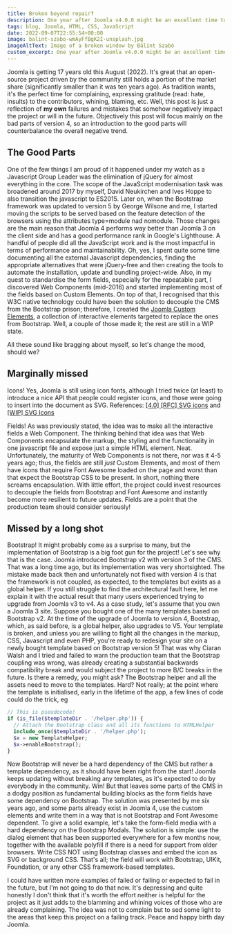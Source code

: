 ```yaml
---
title: Broken beyond repair‽
description: One year after Joomla v4.0.0 might be an excellent time to write honest opinions about that release. Mainly on the bad things.
tags: blog, Joomla, HTML, CSS, JavaScript
date: 2022-09-07T22:55:54+00:00
image: balint-szabo-wmAyFfBgK2I-unsplash.jpg
imageAltText: Image of a broken window by Bálint Szabó
custom_excerpt: One year after Joomla v4.0.0 might be an excellent time to write honest opinions about that release. Mainly on the bad things.
---
```


Joomla is getting 17 years old this August (2022). It's great that an open-source project driven by the community still holds a portion of the market share (significantly smaller than it was ten years ago). As tradition wants, it's the perfect time for complaining, expressing gratitude (read: hate, insults) to the contributors, whining, blaming, etc. Well, this post is just a reflection of **my own** failures and mistakes that somehow negatively impact the project or will in the future. Objectively this post will focus mainly on the bad parts of version 4, so an introduction to the good parts will counterbalance the overall negative trend.

## The Good Parts

One of the few things I am proud of it happened under my watch as a Javascript Group Leader was the elimination of jQuery for almost everything in the core. The scope of the JavaScript modernisation task was broadened around 2017 by myself, David Neukirchen and Ives Hoppe to also transition the javascript to ES2015. Later on, when the Bootstrap framework was updated to version 5 by George Wilsone and me, I started moving the scripts to be served based on the feature detection of the browsers using the attributes type=module nad nomodule. Those changes are the main reason that Joomla 4 performs way better than Joomla 3 on the client side and has a good performance rank in Google's Lighthouse. A handful of people did all the JavaScript work and is the most impactful in terms of performance and maintainability. Oh, yes, I spent quite some time documenting all the external Javascript dependencies, finding the appropriate alternatives that were jQuery-free and then creating the tools to automate the installation, update and bundling project-wide. Also, in my quest to standardise the form fields, especially for the repeatable part, I discovered Web Components (mid-2016) and started implementing most of the fields based on Custom Elements. On top of that, I recognised that this W3C native technology could have been the solution to decouple the CMS from the Bootstrap prison; therefore, I created the [Joomla Custom Elements](https://joomla-projects.github.io/custom-elements/), a collection of interactive elements targeted to replace the ones from Bootstrap. Well, a couple of those made it; the rest are still in a WIP state.

All these sound like bragging about myself, so let's change the mood, should we?

## Marginally missed

Icons! Yes, Joomla is still using icon fonts, although I tried twice (at least) to introduce a nice API that people could register icons, and those were going to insert into the document as SVG. References: [[4.0] [RFC] SVG icons](https://github.com/joomla/joomla-cms/pull/28351) and [[WIP] SVG Icons](https://github.com/joomla/40-backend-template/pull/441)

Fields! As was previously stated, the idea was to make all the interactive fields a Web Component. The thinking behind that idea was that Web Components encapsulate the markup, the styling and the functionality in one javascript file and expose just a simple HTML element. Neat. Unfortunately, the maturity of Web Components is not there, nor was it 4-5 years ago; thus, the fields are still *just* Custom Elements, and most of them have icons that require Font Awesome loaded on the page and worst than that expect the Bootstrap CSS to be present. In short, nothing there screams encapsulation. With little effort, the project could invest resources to decouple the fields from Bootstrap and Font Awesome and instantly become more resilient to future updates. Fields are a point that the production team should consider seriously!

## Missed by a long shot

Bootstrap! It might probably come as a surprise to many, but the implementation of Bootstrap is a big foot gun for the project! Let's see why that is the case.
Joomla introduced Bootstrap v2 with version 3 of the CMS. That was a long time ago, but its implementation was very shortsighted. The mistake made back then and unfortunately not fixed with version 4 is that the framework is not coupled, as expected, to the templates but exists as a global helper. If you still struggle to find the architectural fault here, let me explain it with the actual result that many users experienced trying to upgrade from Joomla v3 to v4. As a case study, let's assume that you own a Joomla 3 site. Suppose you bought one of the many templates based on Bootstrap v2. At the time of the upgrade of Joomla to version 4, Bootstrap, which, as said before, is a global helper, also upgrades to V5. Your template is broken, and unless you are willing to fight all the changes in the markup, CSS, Javascript and even PHP, you're ready to redesign your site on a newly bought template based on Bootstrap version 5!
That was why Ciaran Walsh and I tried and failed to warn the production team that the Bootstrap coupling was wrong, was already creating a substantial backwards compatibility break and would subject the project to more B/C breaks in the future. Is there a remedy, you might ask? The Bootstrap helper and all the assets need to move to the templates. Hard? Not really; at the point where the template is initialised, early in the lifetime of the app, a few lines of code could do the trick, eg

```php
// This is pseudocode!
if (is_file($templateDir . '/helper.php')) {
  // Attach the Bootstrap class and all its functions to HTMLHelper
  include_once($templateDir . '/helper.php');
  $x = new TemplateHelper;
  $x->enableBootstrap();
}
```

Now Bootstrap will never be a hard dependency of the CMS but rather a template dependency, as it should have been right from the start! Joomla keeps updating without breaking any templates, as it's expected to do by everybody in the community. Win!
But that leaves some parts of the CMS in a dodgy position as fundamental building blocks as the form fields have some dependency on Bootstrap. The solution was presented by me six years ago, and some parts already exist in Joomla 4, use the custom elements and write them in a way that is not Bootstrap and Font Awesome dependent. To give a solid example, let's take the form-field media with a hard dependency on the Bootstrap Modals. The solution is simple: use the dialog element that has been supported everywhere for a few months now, together with the available polyfill if there is a need for support from older browsers. Write CSS NOT using Bootstrap classes and embed the icon as SVG or background CSS. That's all; the field will work with Bootstrap, UIKit, Foundation, or any other CSS framework-based templates.

I could have written more examples of failed or failing or expected to fail in the future, but I'm not going to do that now. It's depressing and quite honestly I don't think that it's worth the effort neither is helpful for the project as it just adds to the blamming and whining voices of those who are already complaining. The idea was not to complain but to sed some light to the areas that keep this project on a failing track. Peace and happy birth day Joomla.
